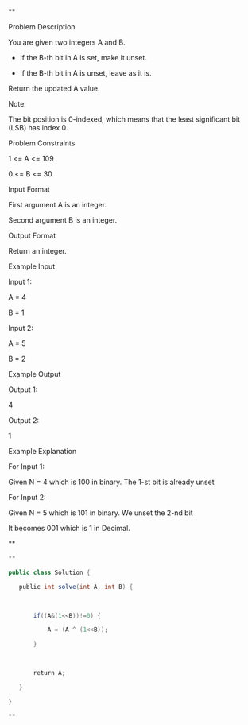 **

Problem Description

You are given two integers A and B.

- If the B-th bit in A is set, make it unset.
    
- If the B-th bit in A is unset, leave as it is.
    

Return the updated A value.

  

Note:

The bit position is 0-indexed, which means that the least significant bit (LSB) has index 0.

  
  
Problem Constraints

1 <= A <= 109

0 <= B <= 30

  
  
Input Format

First argument A is an integer.

Second argument B is an integer.

  
  
Output Format

Return an integer.

  
  
Example Input

Input 1:

A = 4

B = 1

  

Input 2:

A = 5

B = 2

  

  
  
Example Output

Output 1:

4

  

Output 2:

1

  

  
  
Example Explanation

For Input 1:

Given N = 4 which is 100 in binary. The 1-st bit is already unset

  

For Input 2:

Given N = 5 which is 101 in binary. We unset the 2-nd bit

It becomes 001 which is 1 in Decimal.

**

```java
**

public class Solution {

   public int solve(int A, int B) {

  

       if((A&(1<<B))!=0) {

           A = (A ^ (1<<B));

       }

  

       return A;

   }

}

**
```